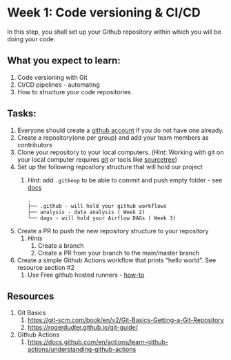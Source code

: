 # Week 1: Code versioning & CI/CD

In this step, you shall set up your Github repository within which you will be doing your code.

## What you expect to learn:

1. Code versioning with Git
2. CI/CD pipelines - automating 
3. How to structure your code repositories

## Tasks:

1. Everyone should create a [github account](https://github.com/) if you do not have one already. 
2. Create a repository(one per group) and add your team members as contributors
3. Clone your repository to your local computers. (*Hint*: Working with git on your local computer requires [git](https://git-scm.com/downloads) or tools like [sourcetree](https://www.sourcetreeapp.com/))
4. Set up the following repository structure that will hold our project
    1. *Hint*: add `.gitkeep` to be able to commit and push empty folder - see [docs](https://dev.to/ritaly/git-lesson-how-to-use-gitignore-and-gitkeep-5edm)

        ```
        .
        ├── .github - will hold your github workflows
        ├── analysis - data analysis ( Week 2)
        └── dags - will hold your Airflow DAGs ( Week 3)
        ```
5. Create a PR to push the new repository structure to your repository
    1. *Hints*
        1. Create a branch
        2. Create a PR from your branch to the main/master branch
6. Create a simple Github Actions workflow that prints “hello world”. See resource section #2
    1. Use Free github hosted runners - [how-to](https://docs.github.com/en/actions/using-github-hosted-runners/about-github-hosted-runners/about-github-hosted-runners)


## Resources

1. Git Basics
    1. https://git-scm.com/book/en/v2/Git-Basics-Getting-a-Git-Repository
    2. https://rogerdudler.github.io/git-guide/
2. Github Actions
    1. https://docs.github.com/en/actions/learn-github-actions/understanding-github-actions